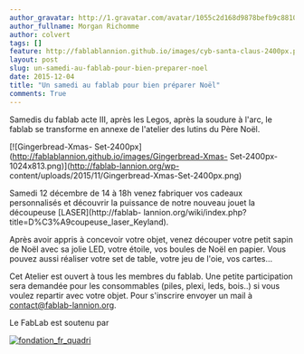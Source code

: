 ```yaml
---
author_gravatar: http://1.gravatar.com/avatar/1055c2d168d9878befb9c8810eda96dc?s=96&d=mm&r=g
author_fullname: Morgan Richomme
author: colvert
tags: []
feature: http://fablablannion.github.io/images/cyb-santa-claus-2400px.png
layout: post
slug: un-samedi-au-fablab-pour-bien-preparer-noel
date: 2015-12-04
title: "Un samedi au fablab pour bien préparer Noël"
comments: True
---
```

Samedis du fablab acte III, après les Legos, après la soudure à l'arc, le
fablab se transforme en annexe de l'atelier des lutins du Père Noël.

[![Gingerbread-Xmas-
Set-2400px](http://fablablannion.github.io/images/Gingerbread-Xmas-
Set-2400px-1024x813.png)](http://fablab-lannion.org/wp-
content/uploads/2015/11/Gingerbread-Xmas-Set-2400px.png)

Samedi 12 décembre de 14 à 18h venez fabriquer vos cadeaux personnalisés et
découvrir la puissance de notre nouveau jouet la découpeuse
[LASER](http://fablab-
lannion.org/wiki/index.php?title=D%C3%A9coupeuse_laser_Keyland).

Après avoir appris à concevoir votre objet, venez découper votre petit sapin
de Noël avec sa jolie LED, votre étoile, vos boules de Noël en papier. Vous
pouvez aussi réaliser votre set de table, votre jeu de l'oie, vos cartes…

Cet Atelier est ouvert à tous les membres du fablab. Une petite participation
sera demandée pour les consommables (piles, plexi, leds, bois..) si vous
voulez repartir avec votre objet. Pour s'inscrire envoyer un mail à
contact@fablab-lannion.org.



Le FabLab est soutenu par

[![fondation_fr_quadri](http://fablablannion.github.io/images/fondation_fr_quadri.jpg)](http://www.fondationorange.com/)


